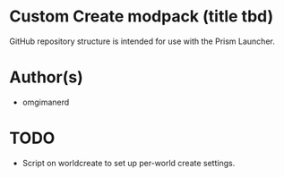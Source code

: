 # Custom Create modpack (title tbd)

GitHub repository structure is intended for use with the Prism Launcher.


# Author(s)
  - omgimanerd

# TODO
  - Script on worldcreate to set up per-world create settings.